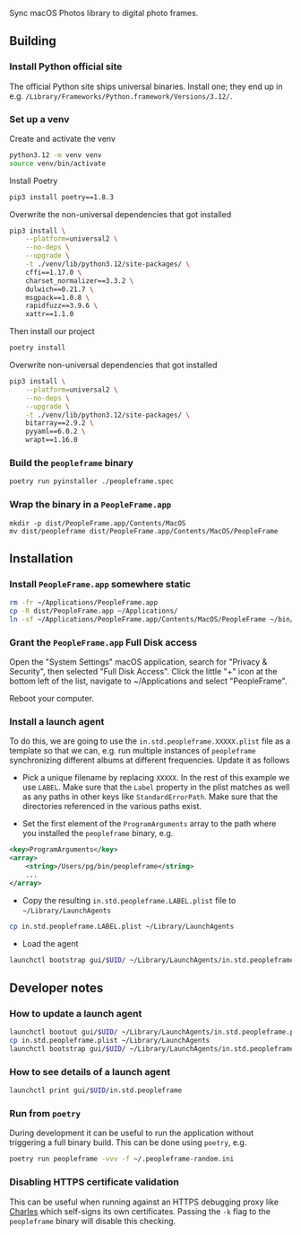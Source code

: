 Sync macOS Photos library to digital photo frames.

## Building

### Install Python official site

The official Python site ships universal binaries. Install one; they end up in
e.g. `/Library/Frameworks/Python.framework/Versions/3.12/`.

### Set up a venv

Create and activate the venv
```bash
python3.12 -m venv venv
source venv/bin/activate
```

Install Poetry
```bash
pip3 install poetry==1.8.3
```

Overwrite the non-universal dependencies that got installed
```bash
pip3 install \
    --platform=universal2 \
    --no-deps \
    --upgrade \
    -t ./venv/lib/python3.12/site-packages/ \
    cffi==1.17.0 \
    charset_normalizer==3.3.2 \
    dulwich==0.21.7 \
    msgpack==1.0.8 \
    rapidfuzz==3.9.6 \
    xattr==1.1.0
```

Then install our project
```bash
poetry install
```

Overwrite non-universal dependencies that got installed
```bash
pip3 install \
    --platform=universal2 \
    --no-deps \
    --upgrade \
    -t ./venv/lib/python3.12/site-packages/ \
    bitarray==2.9.2 \
    pyyaml==6.0.2 \
    wrapt==1.16.0
```

### Build the `peopleframe` binary

```bash
poetry run pyinstaller ./peopleframe.spec
```

### Wrap the binary in a `PeopleFrame.app`

```
mkdir -p dist/PeopleFrame.app/Contents/MacOS
mv dist/peopleframe dist/PeopleFrame.app/Contents/MacOS/PeopleFrame
```

## Installation

### Install `PeopleFrame.app` somewhere static

```bash
rm -fr ~/Applications/PeopleFrame.app
cp -R dist/PeopleFrame.app ~/Applications/
ln -sf ~/Applications/PeopleFrame.app/Contents/MacOS/PeopleFrame ~/bin/peopleframe
```

### Grant the `PeopleFrame.app` Full Disk access

Open the "System Settings" macOS application, search for "Privacy & Security", then selected "Full Disk Access". Click the little "+" icon at the bottom left of the list, navigate to ~/Applications and select "PeopleFrame".

Reboot your computer.

### Install a launch agent

To do this, we are going to use the `in.std.peopleframe.XXXXX.plist` file as a
template so that we can, e.g. run multiple instances of `peopleframe`
synchronizing different albums at different frequencies. Update it as follows

- Pick a unique filename by replacing `XXXXX`. In the rest of this example we use `LABEL`. Make sure that the `Label` property in the plist matches as well as any paths in other keys like `StandardErrorPath`. Make sure that the directories referenced in the various paths exist.

- Set the first element of the `ProgramArguments` array to the path where you installed the `peopleframe` binary, e.g.

```xml
<key>ProgramArguments</key>
<array>
    <string>/Users/pg/bin/peopleframe</string>
    ...
</array>
```

- Copy the resulting `in.std.peopleframe.LABEL.plist` file to `~/Library/LaunchAgents`

```bash
cp in.std.peopleframe.LABEL.plist ~/Library/LaunchAgents
```

- Load the agent

```bash
launchctl bootstrap gui/$UID/ ~/Library/LaunchAgents/in.std.peopleframe.LABEL.plist
```

## Developer notes

### How to update a launch agent

```bash
launchctl bootout gui/$UID/ ~/Library/LaunchAgents/in.std.peopleframe.plist
cp in.std.peopleframe.plist ~/Library/LaunchAgents
launchctl bootstrap gui/$UID/ ~/Library/LaunchAgents/in.std.peopleframe.plist
```

### How to see details of a launch agent

```bash
launchctl print gui/$UID/in.std.peopleframe
```

### Run from `poetry`

During development it can be useful to run the application without triggering a full binary build. This can be done using `poetry`, e.g.

```bash
poetry run peopleframe -vvv -f ~/.peopleframe-random.ini
```

### Disabling HTTPS certificate validation

This can be useful when running against an HTTPS debugging proxy like [Charles](https://charlesproxy.com/) which self-signs its own certificates. Passing the `-k` flag to the `peopleframe` binary will disable this checking.
